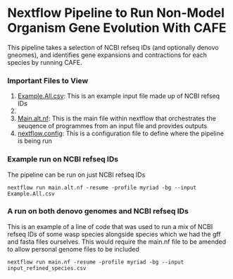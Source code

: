 # Nextflow Pipeline to Run Non-Model Organism Gene Evolution With CAFE
This pipeline takes a selection of NCBI refseq IDs (and optionally denovo gneomes), and identifies gene expansions and contractions for each species by running CAFE. 

### Important Files to View
1) [Example.All.csv](https://github.com/lewisrevely/Goatee/blob/main/example.csv): This is an example input file made up of NCBI refseq IDs
2) 
3) [Main.alt.nf](https://github.com/lewisrevely/Goatee/blob/main/main.alt.nf): This is the main file within nextflow that orchestrates the seuqence of programmes from an input file and provides outputs
4) [nextflow.config](https://github.com/lewisrevely/Goatee/edit/main/nextflow.config): This is a configuration file to define where the pipeline is being run




### Example run on NCBI refseq IDs
The pipeline can be run on just NCBI refseq IDs 

```
nextflow run main.alt.nf -resume -profile myriad -bg --input Example.All.csv 
```
### A run on both denovo genomes and NCBI refseq IDs 
This is an example of a line of code that was used to run a mix of NCBI refseq IDs of some wasp species alongside species which we had the gff and fasta files ourselves. This would require the main.nf file to be amended to allow personal genome files to be included
```
nextflow run main.nf -resume -profile myriad -bg --input input_refined_species.csv
```


